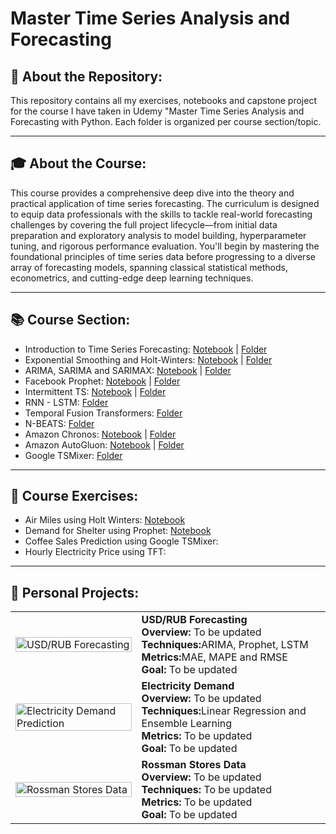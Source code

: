 # Master Time Series Analysis and Forecasting

## 📁 About the Repository:
This repository contains all my exercises, notebooks and capstone project for the course I have taken in Udemy "Master Time Series Analysis and Forecasting with Python. Each folder is organized per course section/topic.

---

## 🎓 About the Course:
This course provides a comprehensive deep dive into the theory and practical application of time series forecasting. The curriculum is designed to equip data professionals with the skills to tackle real-world forecasting challenges by covering the full project lifecycle—from initial data preparation and exploratory analysis to model building, hyperparameter tuning, and rigorous performance evaluation. You'll begin by mastering the foundational principles of time series data before progressing to a diverse array of forecasting models, spanning classical statistical methods, econometrics, and cutting-edge deep learning techniques.

---

## 📚 Course Section:
* Introduction to Time Series Forecasting: [Notebook](https://github.com/jenelaineDC/Master-Time-Series-Analysis-Forecasting/blob/main/Introduction%20to%20Time%20Series/Introduction_to_Time_Series_Analysis.ipynb) | [Folder](https://github.com/jenelaineDC/Master-Time-Series-Analysis-Forecasting/tree/main/Introduction%20to%20Time%20Series)
* Exponential Smoothing and Holt-Winters: [Notebook](https://github.com/jenelaineDC/Master-Time-Series-Analysis-Forecasting/blob/main/Exponential%20Smoothing%20and%20Holt-Winters/Exponential_Smoothing_and_Holt_Winters.ipynb) | [Folder](https://github.com/jenelaineDC/Master-Time-Series-Analysis-Forecasting/tree/main/Exponential%20Smoothing%20and%20Holt-Winters)
* ARIMA, SARIMA and SARIMAX: [Notebook](https://github.com/jenelaineDC/Master-Time-Series-Analysis-Forecasting/blob/main/ARIMA%2C%20SARIMA%2C%20SARIMAX/ARIMA_SARIMA_SARIMAX_CV.ipynb) | [Folder](https://github.com/jenelaineDC/Master-Time-Series-Analysis-Forecasting/tree/main/ARIMA%2C%20SARIMA%2C%20SARIMAX)
* Facebook Prophet: [Notebook](https://github.com/jenelaineDC/Master-Time-Series-Analysis-Forecasting/blob/main/PROPHET/Facebook_Prophet_Daily_Bike_Share.ipynb) | [Folder](https://github.com/jenelaineDC/Master-Time-Series-Analysis-Forecasting/tree/main/PROPHET)
* Intermittent TS: [Notebook](https://github.com/jenelaineDC/Master-Time-Series-Analysis-Forecasting/blob/main/Intermittent%20TS/Intermittent_Time_Series_using_AutoArima.ipynb) | [Folder](https://github.com/jenelaineDC/Master-Time-Series-Analysis-Forecasting/tree/main/Intermittent%20TS)
* RNN - LSTM: [Folder](https://github.com/jenelaineDC/Master-Time-Series-Analysis-Forecasting/tree/main/RNN%20-%20LSTM)
* Temporal Fusion Transformers: [Folder](https://github.com/jenelaineDC/Master-Time-Series-Analysis-Forecasting/tree/main/TFT)
* N-BEATS: [Folder](https://github.com/jenelaineDC/Master-Time-Series-Analysis-Forecasting/tree/main/N-BEATS)
* Amazon Chronos: [Notebook](https://github.com/jenelaineDC/Master-Time-Series-Analysis-Forecasting/blob/main/AMAZON%20CHRONOS/Amazon_Chronos_v2.ipynb) | [Folder](https://github.com/jenelaineDC/Master-Time-Series-Analysis-Forecasting/tree/main/AMAZON%20CHRONOS)
* Amazon AutoGluon: [Notebook](https://github.com/jenelaineDC/Master-Time-Series-Analysis-Forecasting/blob/main/Amazon%20AutoGluon/Amazon_Autogluon.ipynb) | [Folder](https://github.com/jenelaineDC/Master-Time-Series-Analysis-Forecasting/tree/main/Amazon%20AutoGluon)
* Google TSMixer: [Folder](https://github.com/jenelaineDC/Master-Time-Series-Analysis-Forecasting/tree/main/GOOGLE%20TSMIXER)

---

## 🧪 Course Exercises:
- Air Miles using Holt Winters: [Notebook](https://github.com/jenelaineDC/Master-Time-Series-Analysis-Forecasting/blob/main/Exponential%20Smoothing%20and%20Holt-Winters/Holt_Winters_AirMiles.ipynb)
- Demand for Shelter using Prophet: [Notebook](https://github.com/jenelaineDC/Master-Time-Series-Analysis-Forecasting/blob/main/PROPHET/Facebook_Prophet_Demand_for_Shelter.ipynb)
- Coffee Sales Prediction using Google TSMixer:
- Hourly Electricity Price using TFT:

---

## 🧪 Personal Projects:

<table>
  <tr>
    <td width="40%">
      <img src="https://www.forexcrunch.com/wp-content/uploads/2021/06/forex-market.png" alt="USD/RUB Forecasting" width="100%"/>
    </td>
    <td width="60%">
      <strong>USD/RUB Forecasting</strong><br>
      <strong>Overview:</strong> To be updated<br>
      <strong>Techniques:</strong>ARIMA, Prophet, LSTM<br>
      <strong>Metrics:</strong>MAE, MAPE and RMSE<br>
      <strong>Goal:</strong> To be updated
    </td>
  </tr>
  <tr>
    <td>
      <img src="https://www.fedenerg.ma/wp-content/uploads/2018/07/Hausse-de-58-de-la-production-nationale.jpg" alt="Electricity Demand Prediction" width="100%"/>
    </td>
    <td>
      <strong>Electricity Demand</strong><br>
      <strong>Overview:</strong> To be updated<br>
      <strong>Techniques:</strong>Linear Regression and Ensemble Learning<br>
      <strong>Metrics:</strong> To be updated<br>
      <strong>Goal:</strong> To be updated
    </td>
  </tr>
  <tr>
    <td>
      <img src="https://www.insider-trends.com/wp-content/uploads/2017/12/1.-Retail-Experience-Luxury-Brand-Store.jpeg" alt="Rossman Stores Data" width="100%"/>
    </td>
    <td>
      <strong>Rossman Stores Data</strong><br>
      <strong>Overview:</strong> To be updated<br>
      <strong>Techniques:</strong> To be updated<br>
      <strong>Metrics:</strong> To be updated<br>
      <strong>Goal:</strong> To be updated
    </td>
  </tr>
</table>

